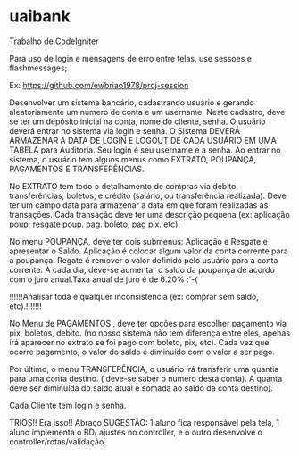 # uaibank
Trabalho de CodeIgniter

Para uso de login e mensagens de erro entre telas, use sessoes e flashmessages;

Ex: https://github.com/ewbriao1978/proj-session

Desenvolver um sistema bancário, cadastrando usuário e gerando aleatoriamente um número de conta e um username. Neste cadastro, deve se ter um depósito inicial na conta, nome do cliente, senha. O usuário deverá entrar no sistema via login e senha. O Sistema DEVERÁ ARMAZENAR A DATA DE LOGIN E LOGOUT DE CADA USUÁRIO EM UMA TABELA para Auditoria. Seu login é seu username e a senha. Ao entrar no sistema, o usuário tem alguns menus como EXTRATO, POUPANÇA, PAGAMENTOS E TRANSFERÊNCIAS.

No EXTRATO tem todo o detalhamento de compras via débito, transferências, boletos, e crédito (salário, ou transferência realizada). Deve ter um campo data para armazenar a data em que foram realizadas as transações. Cada transação deve ter uma descrição pequena (ex: aplicação poup; resgate poup. pag. boleto, pag pix. etc).

No menu POUPANÇA, deve ter dois submenus: Aplicação e Resgate e apresentar o Saldo. Aplicação é colocar algum valor da conta corrente para a poupança. Regate é remover o valor definido pelo usuário para a conta corrente. A cada dia, deve-se aumentar o saldo da poupança de acordo com o juro anual.Taxa anual de juro é de 6.20% :'-(


!!!!!!Analisar toda e qualquer inconsistência (ex: comprar sem saldo, etc).!!!!!!!

No Menu de PAGAMENTOS , deve ter opções para escolher pagamento via pix, boletos, debito. (no nosso sistema não tem diferença entre eles, apenas irá aparecer no extrato se foi pago com boleto, pix, etc).
Cada vez que ocorre pagamento, o valor do saldo é diminuído com o valor a ser pago.


Por último, o menu TRANSFERÊNCIA, o usuário irá transferir uma quantia para uma conta destino. ( deve-se saber o numero desta conta).
A quanta deve ser diminuída do saldo atual e somada ao saldo da conta destino).

Cada Cliente tem login e senha.

TRIOS!! Era isso!! Abraço
SUGESTÃO: 1 aluno fica responsável pela tela, 1 aluno implementa o BD/ ajustes no controller, e o outro desenvolve o controller/rotas/validação.
